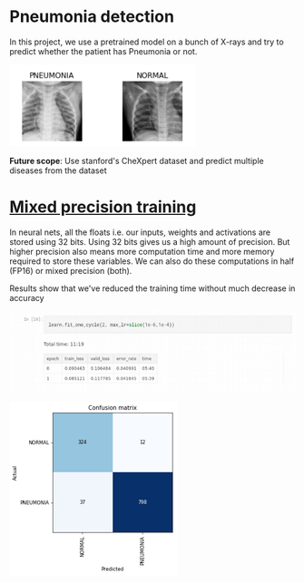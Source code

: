 # Pneumonia detection

In this project, we use a pretrained model on a bunch of X-rays and try to predict whether the patient has Pneumonia or not.


![Sample image](https://github.com/dipam7/fastai/blob/master/deep_learning/course1/lesson1/images/image_4.png)

**Future scope**: Use stanford's CheXpert dataset and predict multiple diseases from the dataset

# [Mixed precision training](https://github.com/dipam7/fastai/blob/master/deep_learning/course1/lesson1/mixed-precision-on-pneumonia-using-fastai.ipynb)

In neural nets, all the floats i.e. our inputs, weights and activations are stored using 32 bits. Using 32 bits gives us a high amount of precision. But higher precision also means more computation time and more memory required to store these variables. We can also do these computations in half (FP16) or mixed precision (both). 

Results show that we've reduced the training time without much decrease in accuracy

![Sample image](https://github.com/dipam7/fastai/blob/master/deep_learning/course1/lesson1/images/image_1.png)


![Sample image](https://github.com/dipam7/fastai/blob/master/deep_learning/course1/lesson1/images/image_2.png)

